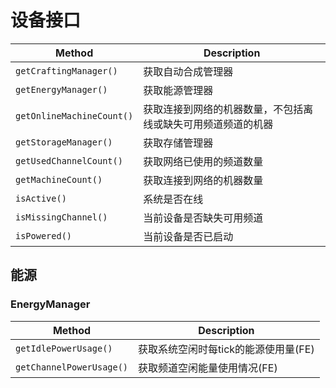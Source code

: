 # 设备接口

| Method                    | Description                    |
|---------------------------|--------------------------------|
| `getCraftingManager()`    | 获取自动合成管理器                      |
| `getEnergyManager()`      | 获取能源管理器                        |
| `getOnlineMachineCount()` | 获取连接到网络的机器数量，不包括离线或缺失可用频道频道的机器 |
| `getStorageManager()`     | 获取存储管理器                        |
| `getUsedChannelCount()`   | 获取网络已使用的频道数量                   |
| `getMachineCount()`       | 获取连接到网络的机器数量                   |
| `isActive()`              | 系统是否在线                         |
| `isMissingChannel()`      | 当前设备是否缺失可用频道                   |
| `isPowered()`             | 当前设备是否已启动                      |

## 能源

### EnergyManager

| Method                   | Description            |
|--------------------------|------------------------|
| `getIdlePowerUsage()`    | 获取系统空闲时每tick的能源使用量(FE) |
| `getChannelPowerUsage()` | 获取频道空闲能量使用情况(FE)       |

